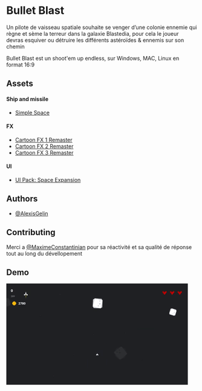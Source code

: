 # Bullet Blast

Un pilote de vaisseau spatiale souhaite se venger d’une colonie ennemie qui règne et sème la terreur dans la galaxie Blastedia, pour cela le joueur devras esquiver ou détruire les différents astéroïdes & ennemis sur son chemin 

Bullet Blast est un shoot'em up endless, sur Windows, MAC, Linux en format 16:9
## Assets
#### Ship and missile
 - [Simple Space](https://www.kenney.nl/assets/simple-space)
#### FX
 - [Cartoon FX 1 Remaster](http://www.jeanmoreno.com/unity/cartoonfx/)
 - [Cartoon FX 2 Remaster](http://www.jeanmoreno.com/unity/cartoonfx2/)
 - [Cartoon FX 3 Remaster](http://www.jeanmoreno.com/unity/cartoonfx3/)
#### UI
 - [UI Pack: Space Expansion](https://www.kenney.nl/assets/ui-pack-space-expansion)


## Authors

- [@AlexisGelin](https://github.com/AlexisGelin)


## Contributing

Merci a [@MaximeConstantinian](https://github.com/AlexisGelin) pour sa réactivité et sa qualité de réponse tout au long du dévellopement


## Demo

![](https://github.com/AlexisGelin/BulletBlast/blob/main/BulletBlastDemo.gif)

